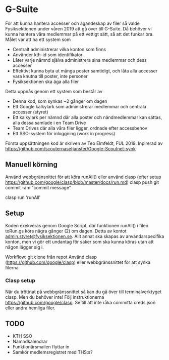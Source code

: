 # G-Suite

För att kunna hantera accesser och ägandeskap av filer så valde Fysiksektionen under våren 2019 att gå över till G-Suite. Då behöver vi kunna hantera våra medlemmar på ett vettigt sätt, så att det funkar bra. Målet var att ha ett system som
- Centralt administrerar vilka konton som finns
- Använder kth-id som identifikator
- Låter varje nämnd själva administrera sina medlemmar och dess accesser
- Effektivt kunna byta ut många poster samtidigt, och låta alla accesser vara knutna till poster, inte personer
- Fysiksektionen ska äga alla filer

Detta uppnås genom ett system som består av
- Denna kod, som synkas ~2 gånger om dagen
- Ett Google kalkylark som administrerar medlemmar och centrala accesser (styret)
- Ett kalkylark per nämnd där alla poster och nändmedlemmar kan sättas, alla dessa samlade i en Team Drive
- Team Drives där alla våra filer ligger, ordnade efter accessbehov
- Ett SSO-system för inloggning (work in progress)

Första uppsättningen kod är skriven av Teo Elmfeldt, FUL 2019. Inpirerad av  https://github.com/scouternasetjanster/Google-Scoutnet-synk


## Manuell körning
Använd webbgränsnittet för att köra runAll() eller använd clasp (efter setup https://github.com/google/clasp/blob/master/docs/run.md)
clasp push
git commit -am "commit message"

clasp run 'runAll'


## Setup
Koden exekveras genom Google Script, där funktionen runAll() i filen toRun.gs körs några gånger (2) om dagen. Detta av kontot admin.styret@fysiksektionen.se. Allt annat ska skapas av användarspecifika konton, men vi gör ett undantag för saker som ska kunna köras utan att någon lägger sig i.


Workflow:
git clone från repot
Använd clasp (https://github.com/google/clasp) eller webbgränssnittet för att synka filerna

### Clasp setup
När du tröttnat på webbgränssnittet så kan du gå över till terminalverktyget clasp. Men du behöver inte!
Följ instruktionerna https://github.com/google/clasp.
Se till att inte råka committa creds.json eller andra hemliga filer.

## TODO
- KTH SSO
- Nämndkalendrar
- Funktionärsmailen flyttar in
- Samkör medlemsregistret med THS:s?
